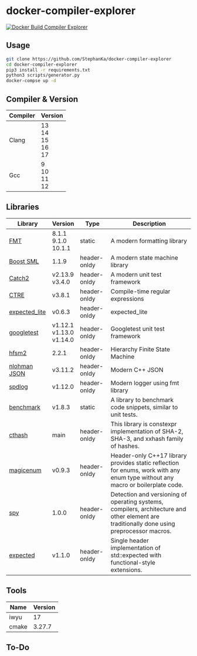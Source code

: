 # docker-compiler-explorer

[![Docker Build Compiler Explorer](https://github.com/StephanKa/docker-compiler-explorer/actions/workflows/build.yaml/badge.svg?branch=main)](https://github.com/StephanKa/docker-compiler-explorer/actions/workflows/build.yaml)

## Usage

```bash
git clone https://github.com/StephanKa/docker-compiler-explorer
cd docker-compiler-explorer
pip3 install -r requirements.txt
python3 scripts/generator.py
docker-compse up -d
```

## Compiler & Version

| Compiler | Version |
|----------|---------|
| Clang | 13<br/>14<br/>15<br/>16<br/>17 |
| Gcc | 9<br/>10<br/>11<br/>12 |

## Libraries

| Library | Version | Type | Description |
|----------|---------|-----|-----|
| [ FMT ](https://github.com/fmtlib/fmt.git) | 8.1.1<br/>9.1.0<br/>10.1.1 | static | A modern formatting library |
| [ Boost SML ](https://github.com/boost-ext/sml.git) | 1.1.9 | header-onldy | A modern state machine library |
| [ Catch2 ](https://github.com/catchorg/Catch2.git) | v2.13.9<br/>v3.4.0 | header-onldy | A modern unit test framework |
| [ CTRE ](https://github.com/hanickadot/compile-time-regular-expressions.git) | v3.8.1 | header-onldy | Compile-time regular expressions |
| [ expected_lite ](https://github.com/martinmoene/expected-lite.git) | v0.6.3 | header-onldy | expected_lite |
| [ googletest ](https://github.com/google/googletest.git) | v1.12.1<br/>v1.13.0<br/>v1.14.0 | header-onldy | Googletest unit test framework |
| [ hfsm2 ](https://github.com/andrew-gresyk/HFSM2.git) | 2.2.1 | header-onldy | Hierarchy Finite State Machine |
| [ nlohman JSON ](https://github.com/nlohmann/json.git) | v3.11.2 | header-onldy | Modern C++ JSON |
| [ spdlog ](https://github.com/gabime/spdlog.git) | v1.12.0 | header-onldy | Modern logger using fmt library |
| [ benchmark ](https://github.com/google/benchmark.git) | v1.8.3 | static | A library to benchmark code snippets, similar to unit tests. |
| [ cthash ](https://github.com/hanickadot/cthash.git) | main | header-onldy | This library is constexpr implementation of SHA-2, SHA-3, and xxhash family of hashes. |
| [ magicenum ](https://github.com/Neargye/magic_enum.git) | v0.9.3 | header-onldy | Header-only C++17 library provides static reflection for enums, work with any enum type without any macro or boilerplate code. |
| [ spy ](https://github.com/jfalcou/spy.git) | 1.0.0 | header-onldy | Detection and versioning of operating systems, compilers, architecture and other element are traditionally done using preprocessor macros. |
| [ expected ](https://github.com/TartanLlama/expected.git) | v1.1.0 | header-onldy | Single header implementation of std::expected with functional-style extensions. |

## Tools

| Name | Version |
|----------|---------|
| iwyu | 17 |
| cmake | 3.27.7 |

## To-Do